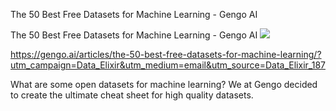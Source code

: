 The 50 Best Free Datasets for Machine Learning - Gengo AI

The 50 Best Free Datasets for Machine Learning - Gengo AI
![](../_resources/3710d9d6155d879e7af2c48ef49997d0.png)

https://gengo.ai/articles/the-50-best-free-datasets-for-machine-learning/?utm_campaign=Data_Elixir&utm_medium=email&utm_source=Data_Elixir_187

What are some open datasets for machine learning? We at Gengo decided to create the ultimate cheat sheet for high quality datasets.